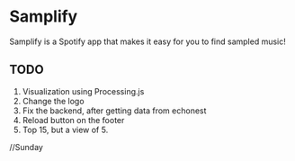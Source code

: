 # Samplify

Samplify is a Spotify app that makes it easy for you to find sampled music!

## TODO

1. Visualization using Processing.js 
2. Change the logo
3. Fix the backend, after getting data from echonest
4. Reload button on the footer
5. Top 15, but a view of 5. 

//Sunday